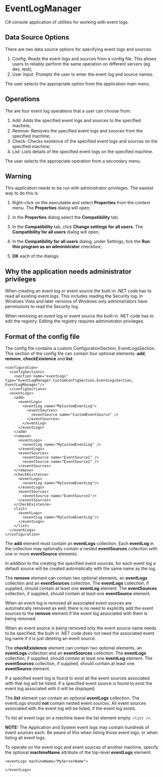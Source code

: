 EventLogManager
===============

C# console application of utilities for working with event logs.

Data Source Options
-------------------
There are two data source options for specifying event logs and sources:

1. Config: Reads the event logs and sources from a config file.  This allows users to reliably 
perform the same operation on different servers (eg dev, test);
2. User Input: Prompts the user to enter the event log and source names.

The user selects the appropriate option from the application main menu.

Operations
----------
The are four event log operations that a user can choose from:

1. Add: Adds the specified event logs and sources to the specified machine;
2. Remove: Removes the specified event logs and sources from the specified machine;
3. Check: Checks existence of the specified event logs and sources on the specified machine;
4. List: Lists details of the specified event logs on the specified machine.

The user selects the appropriate operation from a secondary menu.

Warning
-------
This application needs to be run with administrator privileges.  The easiest way to do this is:

1. Right-click on the executable and select **Properties** from the context menu.  The **Properties** dialog will open;

2. In the **Properties** dialog select the **Compatibility** tab;

3. In the **Compatibility** tab, click **Change settings for all users**.  The **Compatibility for all users** dialog will open;

4. In the **Compatibility for all users** dialog, under Settings, tick the **Run this program as an administrator** checkbox;

5. **OK** each of the dialogs.

Why the application needs administrator privileges
--------------------------------------------------
When creating an event log or event source the built-in .NET code has to read all existing event logs.  This includes reading the Security log.  In Windows Vista and later versions of Windows only administrators have permissions to read the Security log.

When removing an event log or event source the built-in .NET code has to edit the registry.  Editing the registry requires administrator privileges.

Format of the config file
-------------------------
The config file contains a custom ConfigurationSection, EventLogsSection.  This section of the config file can contain four optional elements: **add**, **remove**, **checkExistence** and **list**:

    <configuration>
      <configSections>
        <section name="eventLogs" type="EventLogManager.CustomConfigSection.EventLogsSection, EventLogManager"/>
      </configSections> 
      <eventLogs>
        <add>
          <eventLogs>
            <eventLog name="MyCustomEventLog">
              <eventSources>
                <eventSource name="CustomEventSource" />
              </eventSources>
            </eventLog>
          </eventLogs>
        </add>
        <remove>
          <eventLogs>
            <eventLog name="MyCustomEventLog" />
          </eventLogs>
          <eventSources>
            <eventSource name="EventSource1" />
            <eventSource name="EventSource2" />
          </eventSources>
        </remove>
        <checkExistence>
          <eventLogs>
            <eventLog name="MyCustomEventLog"/>
          </eventLogs>
          <eventSources>
            <eventSource name="EventSource1"/>
          </eventSources>
        </checkExistence>
        <list>
          <eventLogs>
            <eventLog name="MyCustomEventLog"/>
          </eventLogs>
        </list>
      </eventLogs>  
    </configuration>

The **add** element must contain an **eventLogs** collection.  Each **eventLog** in the collection may optionally contain a nested **eventSources** collection with one or more **eventSource** elements.  

In addition to the creating the specified event sources, for each event log a default source will be created automatically with the same name as the log. 

The **remove** element can contain two optional elements, an **eventLogs** collection and an **eventSources** collection.  The **eventLogs** collection, if supplied, should contain at least one **eventLog** element.  The **eventSources** collection, if supplied, should contain at least one **eventSource** element.

When an event log is removed all associated event sources are automatically removed as well; there is no need to explicitly add the event sources to the **remove** element if the event log associated with them is being removed.  

When an event source is being removed only the event source name needs to be specified; the built-in .NET code does not need the associated event log name if it is just deleting an event source.

The **checkExistence** element can contain two optional elements, an **eventLogs** collection and an **eventSources** collection.  The **eventLogs** collection, if supplied, should contain at least one **eventLog** element.  The **eventSources** collection, if supplied, should contain at least one **eventSource** element.

If a specified event log is found to exist all the event sources associated with that log will be listed.  If a specified event source is found to exist the event log associated with it will be displayed.

The **list** element can contain an optional **eventLogs** collection.  The eventLogs should **not** contain nested event sources.  All event sources associated with the event log will be listed, if the event log exists.  

To list all event logs on a machine leave the list element empty: `<list />`.  

**NOTE:** The Application and System event logs may contain hundreds of event sources each.  Be aware of this when listing those event logs, or when listing all event logs.

To operate on the event logs and event sources of another machine, specify the optional **machineName** attribute of the top-level **eventLogs** element:

    <eventLogs machineName="MyServerName">
      :
    </eventLogs>
